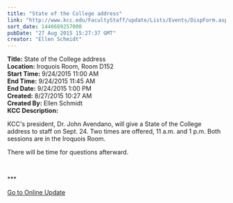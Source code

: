 ```yaml
---
title: "State of the College address"
link: "http://www.kcc.edu/FacultyStaff/update/Lists/Events/DispForm.aspx?ID=866"
sort_date: 1440689257000
pubDate: "27 Aug 2015 15:27:37 GMT"
creator: "Ellen Schmidt"
---
```


<div><b>Title:</b> State of the College address</div>
<div><b>Location:</b> Iroquois Room, Room D152</div>
<div><b>Start Time:</b> 9/24/2015 11:00 AM</div>
<div><b>End Time:</b> 9/24/2015 11:45 AM</div>
<div><b>End Date:</b> 9/24/2015 1:00 PM</div>
<div><b>Created:</b> 8/27/2015 10:27 AM</div>
<div><b>Created By:</b> Ellen Schmidt</div>
<div><b>KCC Description:</b> <div class="ExternalClass393526999ECD4BA9834BF8E5D62B6034"><p>​KCC's president, Dr. John Avendano, will give a State of the College address to staff on Sept. 24. Two times are offered, 11 a.m. and 1 p.m. Both sessions are in the Iroquois Room. </p>
<p>There will be time for questions afterward.</p>
<p> </p>
<p>***</p>
<p><a href="/update">Go to Online Update </a></p>
<p> </p></div></div>
